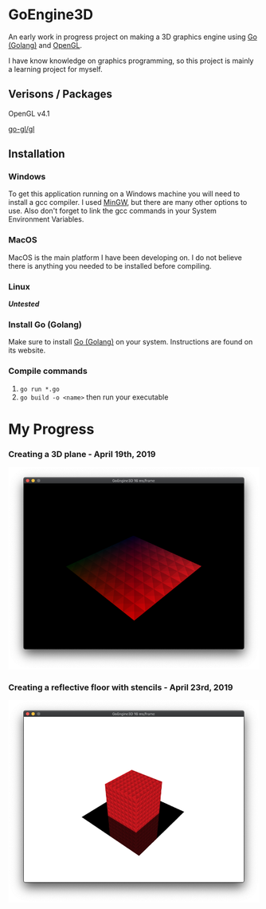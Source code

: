 # GoEngine3D

An early work in progress project on making a 3D graphics engine using [Go (Golang)](https://golang.org/) and [OpenGL](https://www.opengl.org/).

I have know knowledge on graphics programming, so this project is mainly a learning project for myself.

## Verisons / Packages
OpenGL v4.1

[go-gl/gl](https://github.com/go-gl/gl)

## Installation

### Windows
To get this application running on a Windows machine you will need to install a gcc compiler.
I used [MinGW](https://mingw-w64.org/doku.php), but there are many other options to use.
Also don't forget to link the gcc commands in your System Environment Variables.

### MacOS
MacOS is the main platform I have been developing on. I do not believe there is anything you needed to be installed before compiling.

### Linux
***Untested***


### Install Go (Golang)
Make sure to install [Go (Golang)](https://golang.org/) on your system. Instructions are found on its website.

### Compile commands
1. `go run *.go`
2. `go build -o <name>` then run your executable


# My Progress
### Creating a 3D plane - April 19th, 2019
![3D Plane](/documentation/3dPlane.png)

### Creating a reflective floor with stencils - April 23rd, 2019
![Reflective Floor](/documentation/reflectiveFloor.png)